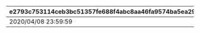 |e2793c753114ceb3bc51357fe688f4abc8aa46fa9574ba5ea2930b13229c61b5|de4b805f7d1c5e5a0b985c9dd0647c34455313bafda6ec7967b02db3a3552ccc|17ea624e249d2d456fafc8e86247dc7806a378df7e4ce15b6567da5600dbfdc4|b3ed3978b7b9c159d3cf34968aa697ebb400d7b1269962ed981fe62e371f93a4|a00d1ddbee1fdae1aac1862030eda6b2582011d4b4dcd04be6b80a43857e39c0|085464ded564f811c662a0c6d5c448c4bb24a1831c797d5af8fc03379c02dbc1|7a7565596ddb48b851191e6841838241b15b2a396b642f3fac01007c5fd3c6a8|62e86a8bc7d06aeea96bb92f76a67517c8d4c1687bf07ddc77689982182e3cb3|
| --- | --- | --- | --- | --- | --- | --- | --- |
|2020/04/08 23:59:59|2020/04/01|2020/04/01 23:59:59|1002|1002|2020/04/01|4007000|2020/04/01|